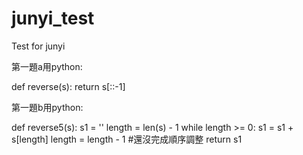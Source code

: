 # junyi_test
Test for junyi

第一題a用python:

def reverse(s):
    return s[::-1]


第一題b用python:

def reverse5(s):
    s1 = ''
    length = len(s) - 1
    while length >= 0:
        s1 = s1 + s[length]
        length = length - 1 #還沒完成順序調整
    return s1